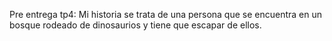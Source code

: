 Pre entrega tp4:
Mi historia se trata de una persona que se encuentra en un bosque rodeado de dinosaurios y tiene que escapar de ellos.
